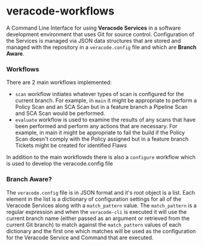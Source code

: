 # veracode-workflows

A Command Line Interface for using __Veracode Services__ in a software development environment that uses Git for source control. 
Configuration of the Services is managed via JSON data structures that are stored and managed with the repository in a `veracode.config` file and which are __Branch Aware__.

### Workflows

There are 2 main workflows implemented:

* `scan` workflow initiates whatever types of scan is configured for the current branch. For example, in `main` it might be appropriate to perform a Policy Scan and an SCA Scan but in a feature branch a Pipeline Scan and SCA Scan would be performed. 
* `evaluate` workflow is used to examine the results of any scans that have been performed and perform any actions that are necessary. For example, in main it might be appropriate to fail the build if the Policy Scan doesn't comply with the Policy assigned but in a feature branch Tickets might be created for identified Flaws 

In addition to the main workflowds there is also a `configure` workflow which is used to develop the veracode.config file

### Branch Aware?

The `veracode.config` file is in JSON format and it's root object is a list. Each element in the list is a dictionary of configuration settings for all of the Veracode Services along with a `match_pattern` value. The `match_pattern` is a regular expression and when the `veracode-cli` is executed it will use the current branch name (either passed as an argument or retrieved from the current Git branch) to match against the `match_pattern` values of each dictionary and the first one which matches will be used as the configuration for the Veracode Service and Command that are executed.


